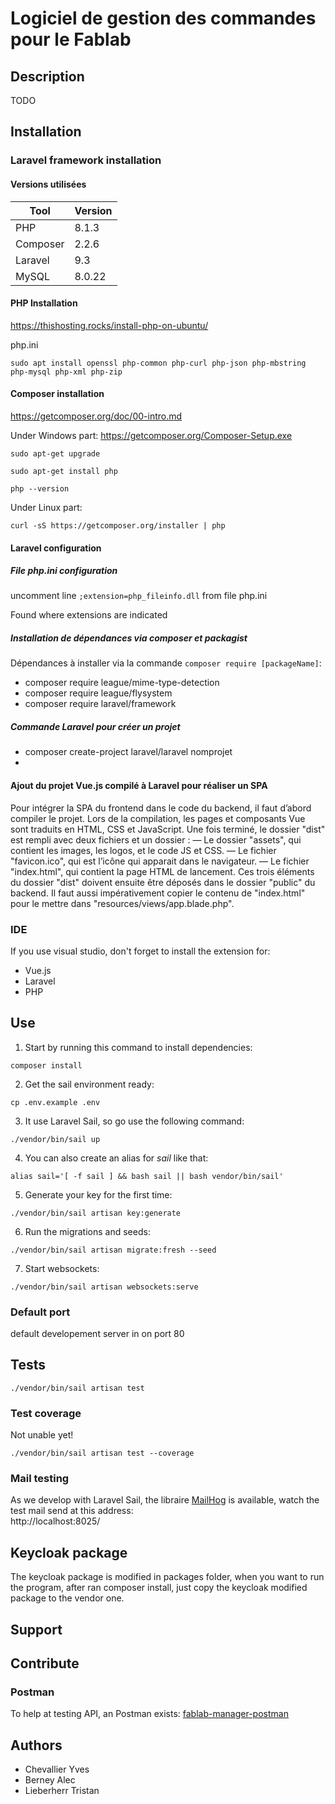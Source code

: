 # Logiciel de gestion des commandes pour le Fablab

## Description

TODO

## Installation

### Laravel framework installation

#### Versions utilisées

| Tool | Version |
|-------|---------|
| PHP | 8.1.3 |
| Composer | 2.2.6 |
| Laravel | 9.3 |
| MySQL | 8.0.22 | 

#### PHP Installation

https://thishosting.rocks/install-php-on-ubuntu/

php.ini
````
sudo apt install openssl php-common php-curl php-json php-mbstring php-mysql php-xml php-zip
````

#### Composer installation
https://getcomposer.org/doc/00-intro.md

Under Windows part:
https://getcomposer.org/Composer-Setup.exe


````
sudo apt-get upgrade
````

````	
sudo apt-get install php
````

````
php --version
````

Under Linux part:
````
curl -sS https://getcomposer.org/installer | php
````

#### Laravel configuration

##### File _php.ini_ configuration

uncomment line `;extension=php_fileinfo.dll` from file php.ini

Found where extensions are indicated

##### Installation de dépendances via composer et packagist

Dépendances à installer via la commande `composer require [packageName]`:
* composer require league/mime-type-detection
* composer require league/flysystem
* composer require laravel/framework

##### Commande Laravel pour créer un projet
* composer create-project laravel/laravel nomprojet
* 


#### Ajout du projet Vue.js compilé à Laravel pour réaliser un SPA
Pour intégrer la SPA du frontend dans le code du backend, il faut d’abord compiler le
projet. Lors de la compilation, les pages et composants Vue sont traduits en HTML,
CSS et JavaScript. Une fois terminé, le dossier "dist" est rempli avec deux fichiers
et un dossier :
— Le dossier "assets", qui contient les images, les logos, et le code JS et CSS.
— Le fichier "favicon.ico", qui est l’icône qui apparait dans le navigateur.
— Le fichier "index.html", qui contient la page HTML de lancement.
Ces trois éléments du dossier "dist" doivent ensuite être déposés dans le dossier
"public" du backend. Il faut aussi impérativement copier le contenu de "index.html"
pour le mettre dans "resources/views/app.blade.php".

### IDE
If you use visual studio, don't forget to install the extension for:
* Vue.js
* Laravel
* PHP

## Use

1. Start by running this command to install dependencies:
````
composer install
````

2. Get the sail environment ready:
````
cp .env.example .env
````

3. It use Laravel Sail, so go use the following command:
````
./vendor/bin/sail up
````

4. You can also create an alias for _sail_ like that:
````
alias sail='[ -f sail ] && bash sail || bash vendor/bin/sail'
````

5. Generate your key for the first time:
````
./vendor/bin/sail artisan key:generate
````

6. Run the migrations and seeds:
````
./vendor/bin/sail artisan migrate:fresh --seed
````

7. Start websockets:
````
./vendor/bin/sail artisan websockets:serve
````

### Default port
default developement server in on port 80

## Tests
````
./vendor/bin/sail artisan test
````

### Test coverage
Not unable yet!
````
./vendor/bin/sail artisan test --coverage
````

### Mail testing
As we develop with Laravel Sail, the libraire [MailHog](https://github.com/mailhog/MailHog) is available, watch the test mail send at this address: \
http://localhost:8025/

## Keycloak package
The keycloak package is modified in packages folder, when you want to run the program, after ran composer install, just copy the keycloak modified package to the vendor one.

## Support

## Contribute

### Postman
To help at testing API, an Postman exists:
[fablab-manager-postman](https://go.postman.co/workspace/fablab-manager~549aafa9-4f89-47c7-838a-ef74a6d1f398/collection/15807442-1ea77052-bd3c-4f9b-b806-25e11d878c0e?action=share&creator=15807442)

## Authors

* Chevallier Yves
* Berney Alec
* Lieberherr Tristan
